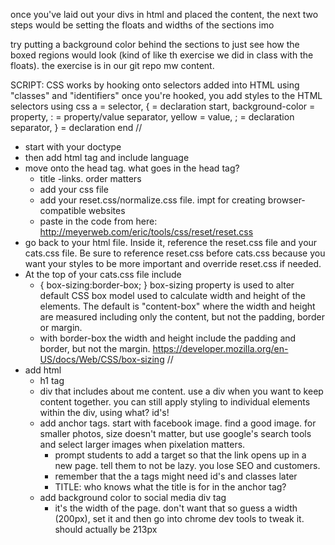 once you've laid out your divs in html and placed the content, the next two steps would be setting the floats and widths of the sections imo

try putting a background color behind the sections to just see how the boxed regions would look (kind of like th exercise we did in class with the floats). the exercise is in our git repo mw content.

SCRIPT:
CSS works by hooking onto selectors added into HTML using "classes" and "identifiers"
once you're hooked, you add styles to the HTML selectors using css
a = selector, { = declaration start, background-color = property, : = property/value separator, yellow = value, ; = declaration separator, } = declaration end
//
- start with your doctype
- then add html tag and include language
- move onto the head tag. what goes in the head tag?
	- title
	-links. order matters
	- add your css file
	- add your reset.css/normalize.css file. impt for creating browser-compatible websites
	- paste in the code from here: http://meyerweb.com/eric/tools/css/reset/reset.css
- go back to your html file. Inside it, reference the reset.css file and your cats.css file. Be sure to reference reset.css before cats.css because you want your styles to be more important and override reset.css if needed.
- At the top of your cats.css file include
	* {
	box-sizing:border-box;
	}
	box-sizing property is used to alter default CSS box model used to calculate width and height of the elements. The default is "content-box" where the width and height are measured including only the content, but not the padding, border or margin.
	- with border-box the width and height include the padding and border, but not the margin.
	https://developer.mozilla.org/en-US/docs/Web/CSS/box-sizing
//
- add html 
	- h1 tag
	- div that includes about me content. use a div when you want to keep content together. you can still apply styling to individual elements within the div, using what? id's!
	- add anchor tags. start with facebook image. find a good image. for smaller photos, size doesn't matter, but use google's search tools and select larger images when pixelation matters. 
		- prompt students to add a target so that the link opens up in a new page. tell them to not be lazy. you lose SEO and customers.
		- remember that the a tags might need id's and classes later
		- TITLE: who knows what the title is for in the anchor tag?
	- add background color to social media div tag
		- it's the width of the page. don't want that so guess a width (200px), set it and then go into chrome dev tools to tweak it. should actually be 213px










